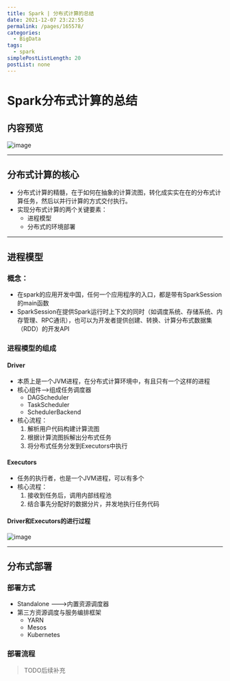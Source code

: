 ```yaml
---
title: Spark | 分布式计算的总结
date: 2021-12-07 23:22:55
permalink: /pages/165578/
categories: 
  - BigData
tags: 
  - spark
simplePostListLength: 20
postList: none
---
```




# Spark分布式计算的总结



## 内容预览

![image](https://cdn.staticaly.com/gh/sswfive/blog-pic@main/20230314/image.5urgeo86ruc0.webp)

---



## 分布式计算的核心

- 分布式计算的精髓，在于如何在抽象的计算流图，转化成实实在在的分布式计算任务，然后以并行计算的方式交付执行。
- 实现分布式计算的两个关键要素：
  - 进程模型
  - 分布式的环境部署



---



## 进程模型

### 概念：

- 在spark的应用开发中国，任何一个应用程序的入口，都是带有SparkSession的main函数
- SparkSession在提供Spark运行时上下文的同时（如调度系统、存储系统、内存管理、RPC通讯），也可以为开发者提供创建、转换、计算分布式数据集（RDD）的开发API

### 进程模型的组成

#### Driver

- 本质上是一个JVM进程，在分布式计算环境中，有且只有一个这样的进程
- 核心组件——>组成任务调度器
  - DAGScheduler
  - TaskScheduler
  - SchedulerBackend
- 核心流程：
  1. 解析用户代码构建计算流图
  2. 根据计算流图拆解出分布式任务
  3. 将分布式任务分发到Executors中执行

#### Executors

- 任务的执行者，也是一个JVM进程，可以有多个
- 核心流程：
  1. 接收到任务后，调用内部线程池
  2. 结合事先分配好的数据分片，并发地执行任务代码

#### Driver和Executors的进行过程

![image](https://cdn.staticaly.com/gh/sswfive/blog-pic@main/20230314/image.14wck0xemcps.webp)

---



## 分布式部署

### 部署方式

- Standalone --->内置资源调度器
- 第三方资源调度与服务编排框架
  - YARN
  - Mesos
  - Kubernetes

### 部署流程

> TODO后续补充
